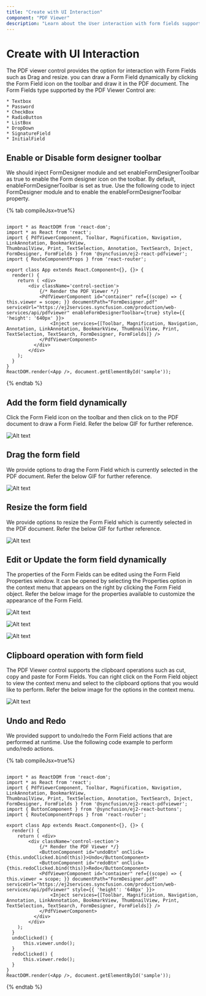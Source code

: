 ```yaml
---
title: "Create with UI Interaction"
component: "PDF Viewer"
description: "Learn about the User interaction with form fields support in PDF Viewer."
---
```


# Create with UI Interaction

The PDF viewer control provides the option for interaction with Form Fields such as Drag and resize. you can draw a Form Field dynamically by clicking the Form Field icon on the toolbar and draw it in the PDF document. The Form Fields type supported by the PDF Viewer Control are:

    * Textbox
    * Password
    * CheckBox
    * RadioButton
    * ListBox
    * DropDown
    * SignatureField
    * InitialField

## Enable or Disable form designer toolbar

We should inject FormDesigner module and set enableFormDesignerToolbar as true to enable the Form designer icon on the toolbar. By default, enableFormDesignerToolbar is set as true. Use the following code to inject FormDesigner module and to enable the enableFormDesignerToolbar property.

{% tab compileJsx=true%}

```tsx

import * as ReactDOM from 'react-dom';
import * as React from 'react';
import { PdfViewerComponent, Toolbar, Magnification, Navigation, LinkAnnotation, BookmarkView,
ThumbnailView, Print, TextSelection, Annotation, TextSearch, Inject, FormDesigner, FormFields } from '@syncfusion/ej2-react-pdfviewer';
import { RouteComponentProps } from 'react-router';

export class App extends React.Component<{}, {}> {
  render() {
    return ( <div>
        <div className='control-section'>
            {/* Render the PDF Viewer */}
            <PdfViewerComponent id="container" ref={(scope) => { this.viewer = scope; }} documentPath="FormDesigner.pdf" serviceUrl="https://ej2services.syncfusion.com/production/web-services/api/pdfviewer" enableFormDesignerToolbar={true} style={{ 'height': '640px' }}>
                <Inject services={[Toolbar, Magnification, Navigation, Annotation, LinkAnnotation, BookmarkView, ThumbnailView, Print, TextSelection, TextSearch, FormDesigner, FormFields]} />
            </PdfViewerComponent>
          </div>
        </div>
    );
  }
}
ReactDOM.render(<App />, document.getElementById('sample'));

```

{% endtab %}

## Add the form field dynamically

Click the Form Field icon on the toolbar and then click on to the PDF document to draw a Form Field. Refer the below GIF for further reference.

![Alt text](../../../pdfviewer/images/addformfield.gif)

## Drag the form field

We provide options to drag the Form Field which is currently selected in the PDF document. Refer the below GIF for further reference.

![Alt text](../../../pdfviewer/images/dragformfield.gif)

## Resize the form field

We provide options to resize the Form Field which is currently selected in the PDF document. Refer the below GIF for further reference.

![Alt text](../../../pdfviewer/images/resizeformfield.gif)

## Edit or Update the form field dynamically

The properties of the Form Fields can be edited using the Form Field Properties window. It can be opened by selecting the Properties option in the context menu that appears on the right by clicking the Form Field object. Refer the below image for the properties available to customize the appearance of the Form Field.  

![Alt text](../../../pdfviewer/images/generalproperties.png)

![Alt text](../../../pdfviewer/images/appearanceproperties.png)

![Alt text](../../../pdfviewer/images/dropdownproperties.png)

## Clipboard operation with form field

The PDF Viewer control supports the clipboard operations such as cut, copy and paste for Form Fields. You can right click on the Form Field object to view the context menu and select to the clipboard options that you would like to perform. Refer the below image for the options in the context menu.

![Alt text](../../../pdfviewer/images/clipboardformfield.png)

## Undo and Redo

We provided support to undo/redo the Form Field actions that are performed at runtime. Use the following code example to perform undo/redo actions.

{% tab compileJsx=true%}

```tsx

import * as ReactDOM from 'react-dom';
import * as React from 'react';
import { PdfViewerComponent, Toolbar, Magnification, Navigation, LinkAnnotation, BookmarkView,
ThumbnailView, Print, TextSelection, Annotation, TextSearch, Inject, FormDesigner, FormFields } from '@syncfusion/ej2-react-pdfviewer';
import { ButtonComponent } from '@syncfusion/ej2-react-buttons';
import { RouteComponentProps } from 'react-router';

export class App extends React.Component<{}, {}> {
  render() {
    return ( <div>
        <div className='control-section'>
            {/* Render the PDF Viewer */}
            <ButtonComponent id="undoBtn" onClick={this.undoClicked.bind(this)}>Undo</ButtonComponent>
            <ButtonComponent id="redoBtn" onClick={this.redoClicked.bind(this)}>Redo</ButtonComponent>
            <PdfViewerComponent id="container" ref={(scope) => { this.viewer = scope; }} documentPath="FormDesigner.pdf" serviceUrl="https://ej2services.syncfusion.com/production/web-services/api/pdfviewer" style={{ 'height': '640px' }}>
                <Inject services={[Toolbar, Magnification, Navigation, Annotation, LinkAnnotation, BookmarkView, ThumbnailView, Print, TextSelection, TextSearch, FormDesigner, FormFields]} />
            </PdfViewerComponent>
          </div>
        </div>
    );
  }
  undoClicked() {
      this.viewer.undo();
  }
  redoClicked() {
      this.viewer.redo();
  }
}
ReactDOM.render(<App />, document.getElementById('sample'));

```

{% endtab %}